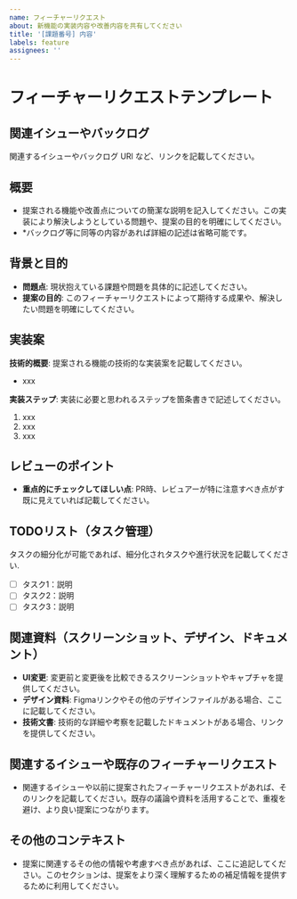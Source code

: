 ```yaml
---
name: フィーチャーリクエスト
about: 新機能の実装内容や改善内容を共有してください
title: '[課題番号] 内容'
labels: feature
assignees: ''
---
```


# フィーチャーリクエストテンプレート

## 関連イシューやバックログ
関連するイシューやバックログ URl など、リンクを記載してください。

## 概要
- 提案される機能や改善点についての簡潔な説明を記入してください。この実装により解決しようとしている問題や、提案の目的を明確にしてください。
- *バックログ等に同等の内容があれば詳細の記述は省略可能です。

## 背景と目的
- **問題点**: 現状抱えている課題や問題を具体的に記述してください。
- **提案の目的**: このフィーチャーリクエストによって期待する成果や、解決したい問題を明確にしてください。

## 実装案
**技術的概要**: 提案される機能の技術的な実装案を記載してください。
- xxx

**実装ステップ**: 実装に必要と思われるステップを箇条書きで記述してください。
1. xxx
1. xxx
3. xxx

## レビューのポイント
- **重点的にチェックしてほしい点**: PR時、レビュアーが特に注意すべき点がす既に見えていれば記載してください。

## TODOリスト（タスク管理）
タスクの細分化が可能であれば、細分化されタスクや進行状況を記載してください.

- [ ] タスク1：説明
- [ ] タスク2：説明
- [ ] タスク3：説明

## 関連資料（スクリーンショット、デザイン、ドキュメント）
- **UI変更**: 変更前と変更後を比較できるスクリーンショットやキャプチャを提供してください。
- **デザイン資料**: Figmaリンクやその他のデザインファイルがある場合、ここに記載してください。
- **技術文書**: 技術的な詳細や考察を記載したドキュメントがある場合、リンクを提供してください。

## 関連するイシューや既存のフィーチャーリクエスト
- 関連するイシューや以前に提案されたフィーチャーリクエストがあれば、そのリンクを記載してください。既存の議論や資料を活用することで、重複を避け、より良い提案につながります。

## その他のコンテキスト
- 提案に関連するその他の情報や考慮すべき点があれば、ここに追記してください。このセクションは、提案をより深く理解するための補足情報を提供するために利用してください。
